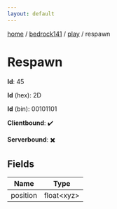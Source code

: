 ```yaml
---
layout: default
---
```


[home](/)  /  [bedrock141](/protocol/bedrock141)  /  [play](/protocol/bedrock141/play)  /  respawn

# Respawn

**Id**: 45

**Id** (hex): 2D

**Id** (bin): 00101101

**Clientbound**: ✔️

**Serverbound**: ✖️

## Fields

Name | Type
---|---
position | float&lt;xyz&gt;
